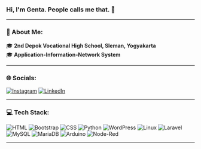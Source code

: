 ### Hi, I'm Genta. People calls me that. 👋  

---

### 🌟 About Me:
🎓 **2nd Depok Vocational High School, Sleman, Yogyakarta**  
🎓 **Application-Information-Network System**  

---

### 🌐 Socials:
[![Instagram](https://img.shields.io/badge/Instagram-E4405F?style=flat&logo=instagram&logoColor=white)](https://www.instagram.com/gentabahananagari) 
[![LinkedIn](https://img.shields.io/badge/LinkedIn-0077B5?style=flat&logo=linkedin&logoColor=white)]([https://linkedin.com/in/](https://linkedin.com/in/genta-bahana-nagari/))

---

### 💻 Tech Stack:
![HTML](https://img.shields.io/badge/HTML5-E34F26?style=for-the-badge&logo=html5&logoColor=white)
![Bootstrap](https://img.shields.io/badge/Bootstrap-7952B3?style=for-the-badge&logo=bootstrap&logoColor=white)
![CSS](https://img.shields.io/badge/CSS3-1572B6?style=for-the-badge&logo=css3&logoColor=white)
![Python](https://img.shields.io/badge/Python-3776AB?style=for-the-badge&logo=python&logoColor=white)
![WordPress](https://img.shields.io/badge/WordPress-21759B?style=for-the-badge&logo=wordpress&logoColor=white)
![Linux](https://img.shields.io/badge/Linux-FCC624?style=for-the-badge&logo=linux&logoColor=black)
![Laravel](https://img.shields.io/badge/Laravel-FF2D20?style=for-the-badge&logo=laravel&logoColor=white)
![MySQL](https://img.shields.io/badge/MySQL-00000F?style=for-the-badge&logo=mysql&logoColor=white)
![MariaDB](https://img.shields.io/badge/MariaDB-003545?style=for-the-badge&logo=mariadb&logoColor=white)
![Arduino](https://img.shields.io/badge/Arduino-00979D?style=for-the-badge&logo=arduino&logoColor=white)
![Node-Red](https://img.shields.io/badge/Node--Red-8F0000?style=for-the-badge&logo=node-red&logoColor=white)

---
